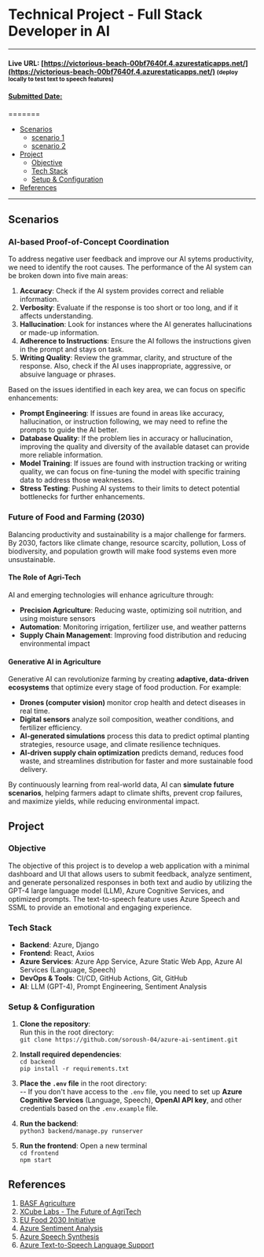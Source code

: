 # Technical Project - Full Stack Developer in AI
---

#### Live URL: [https://victorious-beach-00bf7640f.4.azurestaticapps.net/](https://victorious-beach-00bf7640f.4.azurestaticapps.net/) <small>(deploy locally to test text to speech features)</small>

#### <u>Submitted Date: </u>
=======

<!--ts-->
  - [Scenarios](#scenarios)
    - [scenario 1 ](#scenario-1)
    - [scenario 2 ](#scenario-2)
  - [Project](#project)
    - [Objective](#objective)
    - [Tech Stack](#tech-stack)
    - [Setup & Configuration](#setup-config)
  - [References](#references)
  <!-- - [References](#references) -->
<!--te-->

---



## Scenarios<a id="scenarios"></a>

### AI-based Proof-of-Concept Coordination<a id="scenario-1"></a>

To address negative user feedback and improve our AI sytems productivity, we need to identify the root causes. The performance of the AI system can be broken down into five main areas:

1. **Accuracy**: Check if the AI system provides correct and reliable information.
2. **Verbosity**: Evaluate if the response is too short or too long, and if it affects understanding.
3. **Hallucination**: Look for instances where the AI generates hallucinations or made-up information.
4. **Adherence to Instructions**: Ensure the AI follows the instructions given in the prompt and stays on task.
5. **Writing Quality**: Review the grammar, clarity, and structure of the response. Also, check if the AI uses inappropriate, aggressive, or absuive language or phrases.

Based on the issues identified in each key area, we can focus on specific enhancements:

- **Prompt Engineering**: If issues are found in areas like accuracy, hallucination, or instruction following, we may need to refine the prompts to guide the AI better.
- **Database Quality**: If the problem lies in accuracy or hallucination, improving the quality and diversity of the available dataset can provide more reliable information.
- **Model Training**: If issues are found with instruction tracking or writing quality, we can focus on fine-tuning the model with specific training data to address those weaknesses.
- **Stress Testing**: Pushing AI systems to their limits to detect potential bottlenecks for further enhancements.  


### Future of Food and Farming (2030) <a id="scenario-2"></a>

Balancing productivity and sustainability is a major challenge for farmers. By 2030, factors like climate change, resource scarcity, pollution, Loss of biodiversity, and population growth will make food systems even more unsustainable.  

#### The Role of Agri-Tech  

AI and emerging technologies will enhance agriculture through:  
- **Precision Agriculture**: Reducing waste, optimizing soil nutrition, and using moisture sensors  
- **Automation**: Monitoring irrigation, fertilizer use, and weather patterns  
- **Supply Chain Management**: Improving food distribution and reducing environmental impact  

#### Generative AI in Agriculture  

Generative AI can revolutionize farming by creating **adaptive, data-driven ecosystems** that optimize every stage of food production. For example:  
- **Drones (computer vision)** monitor crop health and detect diseases in real time.  
- **Digital sensors** analyze soil composition, weather conditions, and fertilizer efficiency.  
- **AI-generated simulations** process this data to predict optimal planting strategies, resource usage, and climate resilience techniques.  
- **AI-driven supply chain optimization** predicts demand, reduces food waste, and streamlines distribution for faster and more sustainable food delivery.  

By continuously learning from real-world data, AI can **simulate future scenarios**, helping farmers adapt to climate shifts, prevent crop failures, and maximize yields, while reducing environmental impact.


## Project<a id="project"></a>
### Objective <a id="objective"></a>

The objective of this project is to develop a web application with a minimal dashboard and UI that allows users to submit feedback, analyze sentiment, and generate personalized responses in both text and audio by utilizing the GPT-4 large language model (LLM), Azure Cognitive Services, and optimized prompts. The text-to-speech feature uses Azure Speech and SSML to provide an emotional and engaging experience.

### Tech Stack <a id="tech-stack"></a>

- **Backend**: Azure, Django  
- **Frontend**: React, Axios
- **Azure Services**: Azure App Service, Azure Static Web App, Azure AI Services (Language, Speech)  
- **DevOps & Tools**: CI/CD, GitHub Actions, Git, GitHub  
- **AI**: LLM (GPT-4), Prompt Engineering, Sentiment Analysis

### Setup & Configuration <a id="setup-config"></a>

1. **Clone the repository**:  
   Run this in the root directory:  
   `git clone https://github.com/soroush-04/azure-ai-sentiment.git`  

2. **Install required dependencies**:  
  `cd backend`  
  `pip install -r requirements.txt` 

3. **Place the `.env` file** in the root directory:  
   -- If you don't have access to the `.env` file, you need to set up **Azure Cognitive Services** (Language, Speech), **OpenAI API key**, and other credentials based on the `.env.example` file.  

4. **Run the backend**:  
  `python3 backend/manage.py runserver`  

1. **Run the frontend**: Open a new terminal   
  `cd frontend`  
  `npm start`


## References<a id="references"></a>

1. [BASF Agriculture](https://agriculture.basf.com/ca/en)  
2. [XCube Labs - The Future of AgriTech](https://www.xcubelabs.com/blog/understanding-agritech-the-future-of-agriculture-technology/)  
3. [EU Food 2030 Initiative](https://research-and-innovation.ec.europa.eu/research-area/environment/bioeconomy/food-systems/food-2030_en)  
4. [Azure Sentiment Analysis](https://learn.microsoft.com/en-us/azure/ai-services/language-service/sentiment-opinion-mining/overview?tabs=prebuilt)  
5. [Azure Speech Synthesis](https://learn.microsoft.com/en-us/azure/ai-services/speech-service/speech-synthesis-markup)  
6. [Azure Text-to-Speech Language Support](https://learn.microsoft.com/en-us/azure/ai-services/speech-service/language-support?tabs=tts#text-to-speech?azure-portal=true)  
